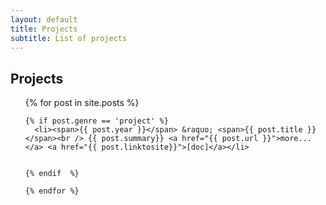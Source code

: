 ```yaml
---
layout: default
title: Projects
subtitle: List of projects 
---
```


<div id="post">
  <h2>Projects</h2>
  <ul class="posts">
    {% for post in site.posts %}

    {% if post.genre == 'project' %}
      <li><span>{{ post.year }}</span> &raquo; <span>{{ post.title }}</span><br /> {{ post.summary}} <a href="{{ post.url }}">more...</a> <a href="{{ post.linktosite}}">[doc]</a></li>


    {% endif  %}

    {% endfor %}
  </ul>
</div>

